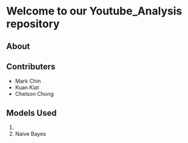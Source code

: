 # Welcome to our Youtube_Analysis repository

## About


## Contributers
- Mark Chin
- Kuan Kiat
- Chelson Chong

## Models Used
1.
2. Naive Bayes

